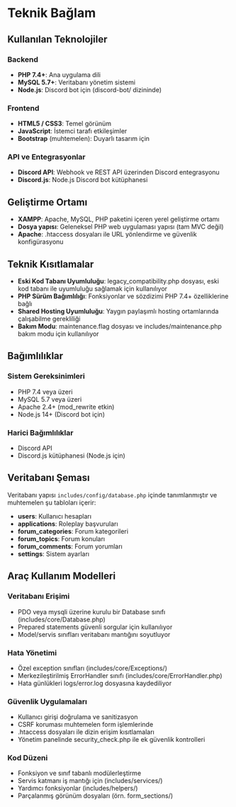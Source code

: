 # Teknik Bağlam

## Kullanılan Teknolojiler

### Backend
- **PHP 7.4+**: Ana uygulama dili
- **MySQL 5.7+**: Veritabanı yönetim sistemi
- **Node.js**: Discord bot için (discord-bot/ dizininde)

### Frontend
- **HTML5 / CSS3**: Temel görünüm
- **JavaScript**: İstemci tarafı etkileşimler
- **Bootstrap** (muhtemelen): Duyarlı tasarım için

### API ve Entegrasyonlar
- **Discord API**: Webhook ve REST API üzerinden Discord entegrasyonu
- **Discord.js**: Node.js Discord bot kütüphanesi

## Geliştirme Ortamı
- **XAMPP**: Apache, MySQL, PHP paketini içeren yerel geliştirme ortamı
- **Dosya yapısı**: Geleneksel PHP web uygulaması yapısı (tam MVC değil)
- **Apache**: .htaccess dosyaları ile URL yönlendirme ve güvenlik konfigürasyonu

## Teknik Kısıtlamalar
- **Eski Kod Tabanı Uyumluluğu**: legacy_compatibility.php dosyası, eski kod tabanı ile uyumluluğu sağlamak için kullanılıyor
- **PHP Sürüm Bağımlılığı**: Fonksiyonlar ve sözdizimi PHP 7.4+ özelliklerine bağlı
- **Shared Hosting Uyumluluğu**: Yaygın paylaşımlı hosting ortamlarında çalışabilme gerekliliği
- **Bakım Modu**: maintenance.flag dosyası ve includes/maintenance.php bakım modu için kullanılıyor

## Bağımlılıklar

### Sistem Gereksinimleri
- PHP 7.4 veya üzeri
- MySQL 5.7 veya üzeri
- Apache 2.4+ (mod_rewrite etkin)
- Node.js 14+ (Discord bot için)

### Harici Bağımlılıklar
- Discord API 
- Discord.js kütüphanesi (Node.js için)

## Veritabanı Şeması
Veritabanı yapısı `includes/config/database.php` içinde tanımlanmıştır ve muhtemelen şu tabloları içerir:

- **users**: Kullanıcı hesapları
- **applications**: Roleplay başvuruları
- **forum_categories**: Forum kategorileri
- **forum_topics**: Forum konuları
- **forum_comments**: Forum yorumları
- **settings**: Sistem ayarları

## Araç Kullanım Modelleri

### Veritabanı Erişimi
- PDO veya mysqli üzerine kurulu bir Database sınıfı (includes/core/Database.php)
- Prepared statements güvenli sorgular için kullanılıyor
- Model/servis sınıfları veritabanı mantığını soyutluyor

### Hata Yönetimi
- Özel exception sınıfları (includes/core/Exceptions/)
- Merkezileştirilmiş ErrorHandler sınıfı (includes/core/ErrorHandler.php)
- Hata günlükleri logs/error.log dosyasına kaydediliyor

### Güvenlik Uygulamaları
- Kullanıcı girişi doğrulama ve sanitizasyon
- CSRF koruması muhtemelen form işlemlerinde
- .htaccess dosyaları ile dizin erişim kısıtlamaları
- Yönetim panelinde security_check.php ile ek güvenlik kontrolleri

### Kod Düzeni
- Fonksiyon ve sınıf tabanlı modülerleştirme
- Servis katmanı iş mantığı için (includes/services/)
- Yardımcı fonksiyonlar (includes/helpers/)
- Parçalanmış görünüm dosyaları (örn. form_sections/)
